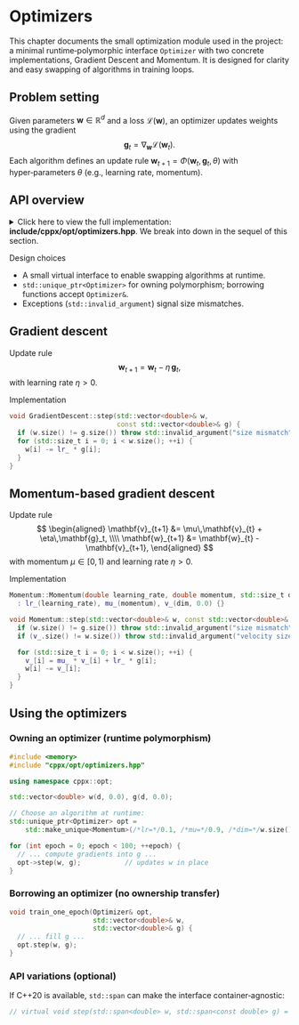 # Optimizers

This chapter documents the small optimization module used in the project: a minimal runtime‑polymorphic interface `Optimizer` with two concrete implementations, Gradient Descent and Momentum. It is designed for clarity and easy swapping of algorithms in training loops.


## Problem setting

Given parameters $\mathbf{w}\in\mathbb{R}^d$ and a loss $\mathcal{L}(\mathbf{w})$, an optimizer updates weights using the gradient
$$
\mathbf{g}_t=\nabla_{\mathbf{w}}\mathcal{L}(\mathbf{w}_t).
$$
Each algorithm defines an update rule $\mathbf{w}_{t+1} = \Phi(\mathbf{w}_t,\mathbf{g}_t,\theta)$ with hyper‑parameters $\theta$ (e.g., learning rate, momentum).


## API overview

<details>
<summary>Click here to view the full implementation: <b>include/cppx/opt/optimizers.hpp</b>. We break into down in the sequel of this section. </summary>

```cpp
{{#include ../../crates/simple_optimizers/include/optimizers.hpp}}
```
</details>

Design choices
- A small virtual interface to enable swapping algorithms at runtime.
- `std::unique_ptr<Optimizer>` for owning polymorphism; borrowing functions accept `Optimizer&`.
- Exceptions (`std::invalid_argument`) signal size mismatches.


## Gradient descent

Update rule
$$
\mathbf{w}_{t+1}=\mathbf{w}_{t}-\eta\,\mathbf{g}_t ,
$$
with learning rate $\eta>0$.

Implementation
```cpp
void GradientDescent::step(std::vector<double>& w,
                           const std::vector<double>& g) {
  if (w.size() != g.size()) throw std::invalid_argument("size mismatch");
  for (std::size_t i = 0; i < w.size(); ++i) {
    w[i] -= lr_ * g[i];
  }
}
```

## Momentum-based gradient descent

Update rule
$$
\begin{aligned}
\mathbf{v}_{t+1} &= \mu\,\mathbf{v}_{t} + \eta\,\mathbf{g}_t, \\\\
\mathbf{w}_{t+1} &= \mathbf{w}_{t} - \mathbf{v}_{t+1},
\end{aligned}
$$
with momentum $\mu\in[0,1)$ and learning rate $\eta>0$.

Implementation
```cpp
Momentum::Momentum(double learning_rate, double momentum, std::size_t dim)
  : lr_(learning_rate), mu_(momentum), v_(dim, 0.0) {}

void Momentum::step(std::vector<double>& w, const std::vector<double>& g) {
  if (w.size() != g.size()) throw std::invalid_argument("size mismatch");
  if (v_.size() != w.size()) throw std::invalid_argument("velocity size mismatch");

  for (std::size_t i = 0; i < w.size(); ++i) {
    v_[i] = mu_ * v_[i] + lr_ * g[i];
    w[i] -= v_[i];
  }
}
```

## Using the optimizers

### Owning an optimizer (runtime polymorphism)

```cpp
#include <memory>
#include "cppx/opt/optimizers.hpp"

using namespace cppx::opt;

std::vector<double> w(d, 0.0), g(d, 0.0);

// Choose an algorithm at runtime:
std::unique_ptr<Optimizer> opt =
    std::make_unique<Momentum>(/*lr=*/0.1, /*mu=*/0.9, /*dim=*/w.size());

for (int epoch = 0; epoch < 100; ++epoch) {
  // ... compute gradients into g ...
  opt->step(w, g);           // updates w in place
}
```

### Borrowing an optimizer (no ownership transfer)

```cpp
void train_one_epoch(Optimizer& opt,
                     std::vector<double>& w,
                     std::vector<double>& g) {
  // ... fill g ...
  opt.step(w, g);
}
```

### API variations (optional)

If C++20 is available, `std::span` can make the interface container‑agnostic:

```cpp
// virtual void step(std::span<double> w, std::span<const double> g) = 0;
```
